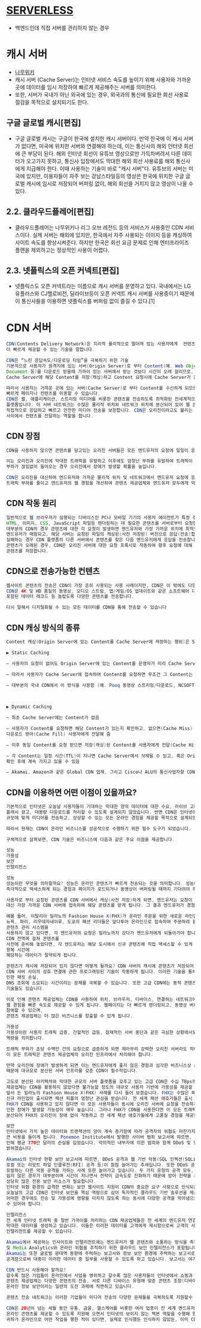# [SERVERLESS](https://www.youtube.com/watch?v=ufLmReluPww&list=PL7jH19IHhOLMu8dpjb2A6O7BYYlO2gJbN&index=44)
* 백엔드인데 직접 서버를 관리하지 않는 경우

# 캐시 서버
* [나무위키](https://namu.wiki/w/%EC%BA%90%EC%8B%9C%20%EC%84%9C%EB%B2%84)
* 캐시 서버 (Cache Server)는 인터넷 서비스 속도를 높이기 위해 사용자와 가까운 곳에 데이터를 임시 저장하여 빠르게 제공해주는 서버를 의미한다.
* 또한, 서버가 국내가 아닌 외국에 있는 경우, 외국과의 통신에 필요한 회선 사용료 절감을 목적으로 설치되기도 한다.


## 구글 글로벌 캐시[편집]
* 구글 글로벌 캐시는 구글이 한국에 설치한 캐시 서버이다. 만약 한국에 이 캐시 서버가 없다면, 미국에 위치한 서버와 연결해야 하는데, 이는 통신사의 해외 인터넷 회선에 큰 부담이 된다. 해외 인터넷 회선이 유튜브 영상으로만 가득차버려서 다른 데이터가 오고가지 못하고, 통신사 입장에서도 막대한 해외 회선 사용료를 해외 통신사에게 지급해야 한다. 이때 사용하는 기술이 바로 "캐시 서버"다. 유튜브의 서버는 미국에 있지만, 이용자들이 자주 보는 강남스타일등의 영상은 한국에 위치한 구글 글로벌 캐시에 임시로 저장되어 버퍼링 없이, 해외 회선을 거치지 않고 영상이 나올 수 있다.


## 2.2. 클라우드플레어[편집]
* 클라우드플레어는 나무위키나 리그 오브 레전드 등의 서비스가 사용중인 CDN 서비스이다. 실제 서버는 해외에 있지만, 한국에서 자주 사용되는 이미지 등을 캐싱하여 사이트 속도를 향상시켜준다. 하지만 한국은 회선 요금 문제로 인해 엔터프라이즈 플랜을 제외하고는 정상적인 사용이 어렵다.

## 2.3. 넷플릭스의 오픈 커넥트[편집]
* 넷플릭스도 오픈 커넥트라는 이름으로 캐시 서버를 운영하고 있다. 국내에서는 LG유플러스와 CJ헬로비전, 딜라이브등이 오픈 커넥트 캐시 서버를 사용중이기 때문에 이 통신사들을 이용하면 넷플릭스를 버퍼링 없이 즐길 수 있다.[1]


# CDN 서버
```java
CDN(Contents Delivery Network)은 지리적 물리적으로 떨어져 있는 사용자에게  컨텐츠 제공자의 컨텐츠를 
더 빠르게 제공할 수 있는 기술을 말합니다.

CDN은 “느린 응답속도/다운로딩 타임”을 극복하기 위한 기술
기본적으로 사용자가 원격지에 있는 서버(Origin Server)로 부터 Content(예. Web Object, Video, Music, Image,
Document 등)를 다운로드 받을때 가까이 있는 서버에서 받는 것보다 시간이 오래 걸리므로, 사용자와 가까운 곳에 위치한
Cache Server에 해당 Content를 저장(캐싱)하고 Content 요청시에 Cache Server가 응답을 주는 기술입니다.

따라서 사용자는 가까운 곳에 있는 서버(Cache Server)로 부터 Content를 수신하게 되므로 원격지 서버에서 받는것보다
빠르게 페이지나 컨텐츠를 이용할 수 있습니다.
CDN은 웹, 애플리케이션, 스트리밍 미디어를 비롯한 콘텐츠를 전송하도록 최적화된 전세계적으로 촘촘히 분산된 서버로 이루어진
플랫폼입니다. 이 서버 네트워크는 수많은 물리적 위치와 네트워크 위치에 분산되어 있어 웹 콘텐츠에 대한 엔드유저의 요청에 
직접적으로 응답하고 빠르고 안전한 미디어 전송을 보장합니다. CDN은 오리진이라고도 불리는 콘텐츠 서버와 엔드유저(클라이언트)
사이에서 컨텐츠를 전달하는 역할을 합니다.
```

## CDN 장점
```java
CDN을 사용하지 않으면 콘텐츠를 담고있는 오리진 서버들은 모든 엔드유저의 요청에 일일이 응답해야 합니다.

이는 오리진과 오리진에 막대한 트래픽을 유발하고 이후에도 엄청난 부하를 유발하여 트래픽이 과도하게 증가하거나 
부하가 끊임없이 들어오는 경우 오리진에서 장애가 발생할 확률을 높입니다.

CDN은 오리진을 대신하여 엔드유저와 가까운 물리적 위치 및 네트워크에서 엔드유저 요청에 응답함으로써 콘텐츠 서버의 
트래픽 부하를 줄이고 엔드유저의 웹 경험을 개선하여 콘텐츠 제공업체와 엔드유저 모두에게 막대한 이점을 제공합니다.
```

## CDN 작동 원리
```java
일반적으로 웹 브라우저가 실행되는 디바이스인 PC나 모바일 기기의 사용자 에이전트가 특정 주소에 접근하여 
HTML, 이미지, CSS, JavaScript 파일등 렌더링하는 데 필요한 콘텐츠를 서버로부터 요청합니다.
대부분의 CDN의 경우 콘텐츠에 대한 각 요청이 발생하면 엔드유저와 가장 가까운 위치에 최적으로 배치된 CDN 서버에
엔드유저가 매핑되고, 해당 서버는 요청된 파일의 캐싱된(사전 저장된) 버전으로 응답(전송)합니다. 서버가 파일을 찾는 데
실패하는 경우 CDN 플랫폼의 다른 서버에서 콘텐츠를 찾은 다음 엔드유저에게 응답을 전송합니다. 콘텐츠를 사용할 수 없거나
콘텐츠가 오래된 경우, CDN은 오리진 서버에 대한 요청 프록시로 작동하여 향후 요청에 대해 응답할 수 있도록 페칭된 새로운
콘텐츠를 저장합니다.
```


## CDN으로 전송가능한 컨텐츠
```java
웹사이트 콘텐츠의 전송은 CDN이 가장 흔히 사용되는 사용 사례이지만, CDN은 이 밖에도 다양한 콘텐츠 유형을 전송합니다. 
CDN은 4K 및 HD 품질의 동영상, 오디오 스트림, 앱/게임/OS 업데이트와 같은 소프트웨어 다운로드, 의료 정보와 금융 정보가 
포함된 데이터 레코드 등 놀랍도록 다양한 콘텐츠를 전송합니다.

다시 말해서 디지털화될 수 있는 모든 데이터를 CDN을 통해 전송할 수 있습니다
```

## CDN 캐싱 방식의 종류
```java
Content 캐싱(Origin Server에 있는 Content를 Cache Server에 저장하는 행위)은 Static 혹은 Dynamic하게 이루어 질 수 있습니다.

▶ Static Caching

– 사용자의 요청이 없어도 Origin Server에 있는 Content를 운영자가 미리 Cache Server에 복사함

– 따라서 사용자가 Cache Server에 접속하여 Content를 요청하면 무조건 그 Content는 Cache Server에 있음! (100% Cache Hit)

– 대부분의 국내 CDN에서 이 방식을 사용함 (예. Pooq 동영상 스트리밍/다운로드, NCSOFT 게임파일 다운로드 등)

 

▶ Dynamic Caching

– 최초 Cache Server에는 Content가 없음

– 사용자가 Content를 요청하면 해당 Content가 있는지 확인하고, 없으면(Cache Miss) Origin Server로 부터 
다운로드 받아(Cache Fill) 사용자에게 전달해 줌

– 이후 동일 Content를 요청 받으면 저장(캐싱)된 Content를 사용자에게 전달(Cache Hit)

– 각 Content는 일정 시간(TTL)이 지나면 Cache Server에서 삭제될 수 있고, 혹은 Origin Server를 통해 Content Freshness 
확인 후에 계속 가지고 있을 수 있음

– Akamai, Amazon과 같은 Global CDN 업체, 그리고 Cisco나 ALU의 통신사업자향 CDN 장비 솔루션에서 이 방식을 지원함
```

## CDN을 이용하면 어떤 이점이 있을까요?
```java
기본적으로 인터넷은 오늘날 사용자들이 기대하는 막대한 양의 데이터에 대한 수요, 라이브 고화질 동영상, 
플래시 광고, 대용량 다운로드를 처리할 수 있도록 설계되지 않았습니다. 반면 CDN은 인터넷이 보다 효율적으로 작동하고, 
규모에 맞게 미디어를 전송하고, 상상할 수 있는 모든 온라인 경험을 제공할 목적으로 설계되었습니다.

따라서 현재는 CDN이 온라인 비즈니스를 성공적으로 수행하기 위한 필수 도구가 되었습니다.

구체적으로 살펴보면, CDN 기술은 비즈니스에 다음과 같은 주요 이점을 제공합니다.

성능
가용성
보안
인텔리전스
```

```java
성능
성능이란 무엇을 의미할까요? 성능은 온라인 콘텐츠가 빠르게 전송되는 것을 의미합니다. 성능이란, 클릭했을 때 새로운 콘텐츠에 
즉각적으로 액세스하게 되는 경험과 페이지가 로드되거나 동영상이 버퍼링될 때까지 기다려야 하는 경험의 차이입니다.

사용자로 부터 요청된 콘텐츠를 CDN 서버에서 캐싱(사전 저장)하게 되면, 엔드유저는 요청이 오리진에 직접 도달할 때까지 기다리는 
대신 가장 가까운 CDN 서버에 접속하여 해당 콘텐츠를 받게 됩니다. 그 결과 엔드유저가 경험하는 성능이 크게 향상합니다.

예를 들어, 이탈리아 밀라노의 Fashion House X(FHX)가 온라인 주문을 위한 새로운 라인업을 출시했다고 가정해 보겠습니다. 
뉴욕, 파리, 리우데자네이루, 도쿄의 패션 리더들은 앞다투어 온라인으로 접속하여 주문하려 할 것입니다. 만약 FHX가 클라우드 
콘텐츠 관리 시스템을 
사용하지 않고 있다면, 각 엔드유저의 요청은 밀라노까지 갔다가 엔드유저에게 되돌아가야 합니다. 하지만 FHX가 CDN을 사용 중이고 
CDN 전역에 걸쳐 콘텐츠를
사전에 준비해 놓았다면, 각 엔드유저는 해당 도시에서 신규 콘텐츠에 직접 액세스할 수 있게 되고, 이로 인해 수백, 수천 킬로미터의 
왕복 시간에 
해당하는 데이터가 절약되게 됩니다.

콘텐츠가 캐시에 저장되어 있지 않다면 어떻게 될까요? CDN 서버의 캐시에 콘텐츠가 저장되어 있지 않은 경우에는 해당 CDN과 다른
CDN 서버 사이의 상호 연결에 관한 프로그래밍된 기술이 작동하게 됩니다. 이러한 기술을 통해 여러 ISP 간의 피어링, 네트워크 중단으로
인한 패킷 손실,
DNS 조회에 소요되는 시간이라는 문제를 극복할 수 있습니다. 또한 고급 CDN에는 동적 콘텐츠(캐싱 불가능한 콘텐츠)를 처리하기 위한 다양한 
기술들도 있습니다.

이로 인해 콘텐츠 제공업체는 CDN을 사용하여 위치, 브라우저, 디바이스, 연결하는 네트워크에 관계없이 모든 엔드유저에게 고품질의 
웹 경험을 빠른 속도로 제공할 수 있게 됩니다. 웹페이지는 더 빠르게 렌더링되고, 동영상 버퍼링 시간은 줄어들고, 사용자들은 더 많이
참여할 수 있으며,
콘텐츠 제공업체는 더 많은 비즈니스를 창출할 수 있게 됩니다.

가용성
가용성이란 사용자 트래픽 급증, 간헐적인 급등, 잠재적인 서버 중단과 같은 극심한 상황에서도 엔드유저에게 콘텐츠를 제공할 수 있는 
역량을 의미합니다.

트래픽 부하가 초당 수백만 건의 요청으로 급증하게 되면 제아무리 강력한 오리진 서버라도 막대한 부담이 가게 됩니다. CDN이 없다면 
이 모든 트래픽은 콘텐츠 제공업체의 오리진 인프라에서 처리해야 합니다.

만약 오리진에 장애가 발생하게 되면 이는 엔드유저에게 좋지 않은 경험과 심각한 비즈니스상 손실로 이어집니다. 바로 이러한 이유 
때문에 대규모로 분산된 서버 인프라를 갖춘 CDN이 필수적입니다.

고도로 분산된 아키텍처와 막대한 규모의 서버 플랫폼을 갖추고 있는 고급 CDN은 수십 TBps의 트래픽을 처리할 수 있으며, 콘텐츠 
제공업체는 CDN을 활용하지 않았다면 불가능할 정도의 대규모 사용자 기반에 가용성을 제공할 수 있습니다.
앞서 든 밀라노의 Fashion House X(FHX) 사례를 다시 들어 보겠습니다. FHX는 수많은 패션 애호가들이 사랑하는 브랜드로서, 
신규 라인업이 출시되면 패션 피플의 엄청난 관심을 받습니다. 전 세계 패션 애호가들은 출시 시점에 FHX 웹사이트에 동시 접속합니다. 
FHX가 CDN을 사용하고 있지 않다면 이 모든 사용자들이 동시에 오리진 서버에 요청을 전송하게 되고, 오리진 서버에서는 트래픽 급증으로 
인한 장애가 발생할 가능성이 매우 높습니다. 그러나 FHX가 CDN을 사용한다면 이 모든 트래픽이 수십만 대의 서버로 구성된 CDN 전역으로 
분산되어 FHX의 오리진이 장애 없이 작동하고 전 세계 패션 애호가들에게 고품질 경험을 제공할 수 있게 됩니다.

보안
인터넷에서 가치 높은 데이터와 트랜잭션의 양이 계속 증가함에 따라 공격자의 위협도 마찬가지로 늘어나고 있으며 기업은 그만큼 보안에 
큰 비용을 들이게 됩니다. Ponemon Institute에서 발행한 사이버 범죄 보고서에 따르면, 전세계 기업들은 2015년 한 해 동안 사이버 범죄로 
인해 평균 770만 달러의 손실을 입었습니다. 악의적인 내부자에 의한 범죄와 함께 DDoS 및 웹 기반 공격이 가장 많은 비용을 초래한 것으로 
밝혀졌습니다.

Akamai의 인터넷 현황 보안 보고서에 따르면, DDoS 공격과 웹 기반 악용(SQL 인젝션(SQLi), 크로스 사이트 스크립팅(XSS), 
로컬 또는 리모트 파일 인클루전(RFI) 공격 등)이 점점 늘어가는 추세입니다. 또한 DDoS 공격으로 주의를 돌린 후 더욱 심각한 손실을
유발하는 다른 악용 공격을 가하는 사례 또한 늘어가고 있습니다. 두 가지 유형의 공격 모두, 정상 트래픽에서 악성 트래픽을 구별하기가
쉽지 않은 경우가 대부분이며 시간이 지나면서 전략이 급속도로 진화하기 때문에 방어 전략을 최신 상태로 유지하기 위해서는 
상당히 많은 전용 보안 리소스가 필요합니다.
인터넷 위협 환경의 급격한 변화는 보안 웹사이트 지원이 CDN의 중요한 요구 사항으로 인식되는 결과를 낳았습니다. Akamai와 같은 
오늘날의 고급 CDN은 인터넷 보안을 핵심 역량으로 삼아 독자적인 클라우드 기반 솔루션을 제공하고 있습니다. CDN은 악성 행위자들이
어떠한 경우에도 전송 및 가용성에 영향을 미치지 않도록 하는 동시에 다양한 공격을 막아냄으로써 콘텐츠 제공업체와 사용자들을 보호할
수 있어야 합니다.

인텔리전스
전 세계 인터넷 트래픽 중 절반 가까이를 처리하는 CDN 제공업체들은 전 세계의 엔드유저 연결, 디바이스 유형, 브라우징 경험에 대해 
막대한 데이터를 생성하고 있습니다. 이들은 이러한 데이터를 고객에게 제시함으로써 고객의 사용자 기반에 대한 유용하고 중요한 인사이트와
인텔리전트를 제공할 수 있습니다.

Akamai에서 제공하는 인사이트와 인텔리전트에는 엔드유저가 웹 콘텐츠와 소통하는 방식을 측정하기 위한 RUM(Real-User Monitoring)
및 Media Analytics와 온라인 위협을 추적하기 위한 클라우드 보안 인텔리전스가 포함됩니다.
Akamai는 또한 글로벌 광대역 동향에 주력하는 보고서와 정보 보안 환경에 주력하는 보고서로 구성된 인터넷 현황 보고서 시리즈를 
공개함으로써 대중이 이러한 데이터 중 일부를 사용할 수 있도록 하고 있습니다. 보고서는 여기에서 다운로드하실 수 있습니다.

CDN 반드시 사용해야 할까요?
갈수록 많은 기업들이 온라인에서 사업을 영위하고 갈수록 많은 사용자들이 인터넷에서 쇼핑과 공유를 즐기고 있습니다. 따라서 
콘텐츠 제공업체는 다양한 콘텐츠의 전송, 서로 다른 디바이스 유형에 맞춘 콘텐츠 조정(디바이스 인식), 데이터 및 엔드유저의 
온라인 정보 보안이라는 일련의 도전 과제에 직면하고 있습니다.

콘텐츠 전송 네트워크는 이러한 기업들이 미디어 전송의 다양한 문제들을 극복하도록 지원할수 있도록 고유의 역량을 보유하고 있습니다.

CDN은 20년이 넘는 세월 동안 유통, 금융, 헬스케어를 비롯한 여러 업종이 전 세계 엔드유저에게 빠르고 규모에 맞게 
온라인 콘텐츠를 제공할 수 있도록 지원해 오면서 인터넷의 보이지 않는 백본 역할을 수행해 왔습니다.
귀하가 온라인으로 어떤 작업을 행한 적이 있다면, 실제로 인식했든 인식하지 않았든, 이미 CDN의 이점을 누린 경험이 있으실 것입니다.
```
